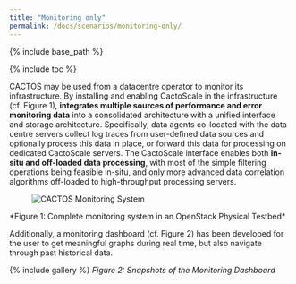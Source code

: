 ```yaml
---
title: "Monitoring only"
permalink: /docs/scenarios/monitoring-only/
---
```


{% include base_path %}

{% include toc %}

CACTOS may be used from a datacentre operator to monitor its infrastructure. By installing and enabling CactoScale in the infrastructure (cf. Figure 1), **integrates multiple sources of performance and error monitoring data** 
into a consolidated architecture with a unified interface and storage architecture. Specifically, data agents co-located with the data centre servers collect log traces from user-defined data sources and 
optionally process this data in place, or forward this data for processing on dedicated CactoScale servers. The CactoScale interface enables both **in-situ and off-loaded data processing**, with most of the 
simple filtering operations being feasible in-situ, and only more advanced data correlation algorithms off-loaded to high-throughput processing servers.

<figure>
  <img src="{{ base_path }}/assets/images/cactoscale_openstack.png" alt="CACTOS Monitoring System">
</figure>
*Figure 1: Complete monitoring system in an OpenStack Physical Testbed*

Additionally, a monitoring dashboard (cf. Figure 2) has been developed for the user to get meaningful graphs during real time, but also navigate through past historical data. 

{% include gallery %}
*Figure 2: Snapshots of the Monitoring Dashboard*
